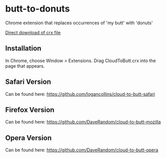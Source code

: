 butt-to-donuts
=============

Chrome extension that replaces occurrences of 'my butt' with 'donuts'

[Direct download of crx file](https://github.com/panicsteve/cloud-to-butt/blob/master/CloudToButt.crx?raw=true)

Installation
------------

In Chrome, choose Window > Extensions.  Drag CloudToButt.crx into the page that appears.

Safari Version
--------------

Can be found here: https://github.com/logancollins/cloud-to-butt-safari

Firefox Version
---------------

Can be found here: https://github.com/DaveRandom/cloud-to-butt-mozilla


Opera Version
---------------

Can be found here: https://github.com/DaveRandom/cloud-to-butt-opera
